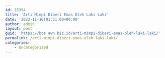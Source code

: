 ```yaml
---
id: 15394
title: 'Arti Mimpi Diberi Emas Oleh Laki Laki'
date: '2022-11-10T01:51:00+00:00'
author: admin
layout: post
guid: 'https://bos.awn.biz.id/arti-mimpi-diberi-emas-oleh-laki-laki/'
permalink: /arti-mimpi-diberi-emas-oleh-laki-laki/
categories:
    - Uncategorized
---
```


